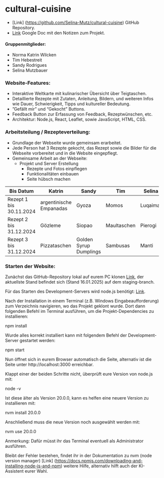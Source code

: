 # cultural-cuisine
- [Link] (https://github.com/Selina-Mutz/cultural-cuisine) GitHub Repository.
- [Link](https://docs.google.com/document/d/1XKtVvjKM9jpOuef7wFVSK_b8g2kQpW-vZQC78JlXPw0/edit?pli=1&tab=t.0#heading=h.249yeeusaif8) Google Doc mit den Notizen zum Projekt.

#### Gruppenmitglieder:
- Norma Katrin Wilcken
- Tim Hebestreit
- Sandy Rodrigues
- Selina Mutzbauer


### Website-Features:
- Interaktive Weltkarte mit kulinarischer Übersicht über Teigtaschen.
- Detaillierte Rezepte mit Zutaten, Anleitung, Bildern, und weiteren Infos wie Dauer, Schwierigkeit, Tipps und kultureller Bedeutung.
- ”Gefällt mir” und “Gekocht” Buttons.
- Feedback Button zur Erfassung von Feedback, Rezeptwünschen, etc.
- Architektur: Node.js, React, Leaflet, sowie JavaScript, HTML, CSS.


### Arbeitsteilung / Rezepteverteilung:
- Grundlage der Webseite wurde gemeinsam erarbeitet.
- Jede Person hat 3 Rezepte gekocht, das Rezept sowie die Bilder für die Webseite vorbereitet und in die Website eingepflegt.
- Gemeinsame Arbeit an der Webseite:
  - Projekt und Server Erstellung
	- Rezepte und Fotos einpflegen
	- Funktionalitäten einbauen
	- Seite hübsch machen


Bis Datum  | Katrin | Sandy | Tim | Selina
------------- | ------------- | ------------- | ------------- | ------------- 
Rezept 1 bis 30.11.2024 | argentinische Empanadas | Gyoza  | Momos | Luqaimat  
Rezept 2 bis 31.12.2024 | Gözleme | Siopao  | Maultaschen | Pierogi  
Rezept 3 bis 31.12.2024 | Pizzataschen | Golden Syrup Dumplings | Sambusas | Manti


### Starten der Website:

Zunächst das GitHub-Repository lokal auf eurem PC klonen [Link](https://github.com/Selina-Mutz/cultural-cuisine), der aktuellste Stand befindet sich (Stand 16.01.2025) auf dem staging-branch.

Für das Starten des Development-Servers wird node.js benötigt: [Link](https://nodejs.org/en/download).

Nach der Installation in einem Terminal (z.B. Windows Eingabeaufforderung) zum Verzeichnis navigieren, wo das Projekt geklont wurde. Dort dann folgenden Befehl im Terminal ausführen, um die Projekt-Dependencies zu installieren:

npm install

Wurde alles korrekt installiert kann mit folgendem Befehl der Development-Server gestartet werden:

npm start

Nun öffnet sich in eurem Browser automatisch die Seite, alternativ ist die Seite unter http://localhost:3000 erreichbar. 

Klappt einer der beiden Schritte nicht, überprüft eure Version von node.js mit:

node -v

Ist diese älter als Version 20.0.0, kann es helfen eine neuere Version zu installieren mit:

nvm install 20.0.0

Anschließend muss die neue Version noch ausgewählt werden mit:

nvm use 20.0.0

Anmerkung: Dafür müsst ihr das Terminal eventuell als Administrator ausführen.

Bleibt der Fehler bestehen, findet ihr in der Dokumentation zu nvm (node version manager) [Link] (https://docs.npmjs.com/downloading-and-installing-node-js-and-npm) weitere Hilfe, alternativ hilft auch der KI-Assistent eurer Wahl.